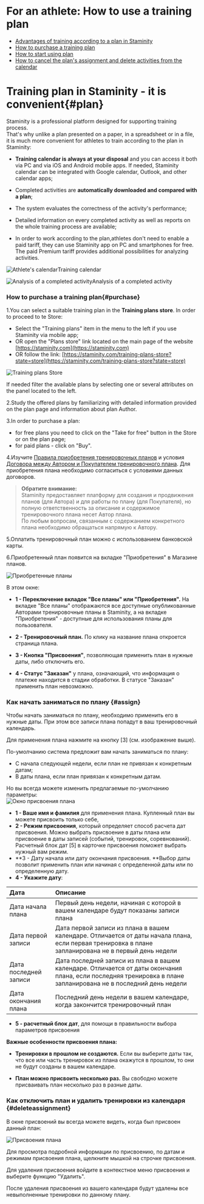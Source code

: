 # For an athlete: How to use a training plan

* [Advantages of training according to a plan in Staminity](#plan)
* [How to purchase a training plan](#purchase)
* [How to start using plan](#assign)
* [How to cancel the plan's assignment and delete activities from the calendar](#deleteassignment)

# Training plan in Staminity - it is convenient{#plan}

Staminity is a professional platform designed for supporting training process.   
That's why unlike a plan presented on a paper, in a spreadsheet or in a file, it is much more convenient for athletes to train according to the plan in Staminity:
* **Training calendar is always at your disposal** and you can access it both via PC and via iOS and Android mobile apps. If needed, Staminity calendar can be integrated with Google calendar, Outlook, and other calendar apps;

* Completed activities are **automatically downloaded and compared with a plan**;

* The system evaluates the correctness of the activity's performance;

* Detailed information on every completed activity as well as reports on the whole training process are available;

* In order to work according to the plan,athletes don't need to enable a paid tariff, they can use Staminity app on PC and smartphones for free. The paid Premium tariff provides additional possibilities for analyzing activities.

![Athlete's calendar](https://lh6.googleusercontent.com/TEQ-FWDz6mhZm4o7MLHPRSjLPf9trojZbAQuQ6V2EBI1yx8dkwdWoOKC2H7_uDCQz6jTi_dmbLo-4ZoBdlESQq2MBsw_BNsC9CYJo4pLtmE7ESuE0W9e1lUVrIAqQX3_eR0UEguN)Training calendar

![Analysis of a completed activity](https://lh6.googleusercontent.com/QvFA0Sp4gMuYIZi3kfhRMw2UBbVyBzi2UlvhZpfBVY8-2gW2MVALK1_B2F5I4y_jqeGeiEssZ3Hk7jXogVpuUab0KEq7hxgkGMLpDU_3pE_5SimdiJWEjUTGMzmZjzsvFCptEVKX)Analysis of a completed activity

### How to purchase a training plan{#purchase}

1.You can select a suitable training plan in the **Training plans store**. In order to proceed to te Store:

* Select the "Training plans" item in the menu to the left if you use Staminity via mobile app;
* OR open the "Plans store" link located on the main page of the website [https://staminity.com](https://staminity.com)
* OR follow the link: [https://staminity.com/training-plans-store?state=store](https://staminity.com/training-plans-store?state=store)

![Training plans Store](https://264710.selcdn.ru/assets/images/_new/training-plan/training-plan-store.png)

If needed filter the available plans by selecting one or several attributes on the panel located to the left.

2.Study the offered plans by familiarizing with detailed information provided on the plan page and information about plan Author.

3.In order to purchase a plan:

* for free plans you need to click on the "Take for free" button in the Store or on the plan page; 
* for paid plans - click on "Buy". 

4.Изучите [Правила приобретения тренировочных планов](https://legal.staminity.com/ru/offer-plan-buyer.html) и условия [Договора между Автором и Покупателем тренировочного плана](https://legal.staminity.com/ru/offer-author-buyer.html).  Для приобретения плана необходимо согласиться с условиями данных договоров.

> **Обратите внимание:**  
> Staminity предоставляет платформу для создания и продвижения планов \(для Автора\) и для работы по плану \(для Покупателя\), но полную ответственность за описание и содержимое тренировочного плана несет Автор плана.   
> По любым вопросам, связанным с содержанием конкретного плана необходимо обращаться напрямую к Автору.

5.Оплатить тренировочный план можно с использованием банковской карты.

6.Приобретенный план появится на вкладке "Приобретения" в Магазине планов.

![Приобретенные планы](https://264710.selcdn.ru/assets/images/_new/training-plan/training-plan-purchases-navigation2.png)

В этом окне:

* **1 - Переключение вкладок "Все планы" или "Приобретения".** На вкладке "Все планы" отображаются все доступные опубликованные Авторами тренировочные планы в Staminity, а на вкладке "Приобретения" - доступные для использования планы для пользователя.

* **2 - Тренировочный план.** По клику на название плана откроется страница плана.

* **3 - Кнопка "Присвоения"**, позволяющая применить план в нужные даты, либо отключить его.

* **4 - Статус "Заказан"** у плана, означающий, что информация о платеже находится в стадии обработки. В статусе "Заказан" применить план невозможно.

### Как начать заниматься по плану {#assign}

Чтобы начать заниматься по плану, необходимо применить его в нужные даты. При этом все записи плана попадут в ваш тренировочный календарь.

Для применения плана нажмите на кнопку \[3\] \(см. изображение выше\).

По-умолчанию система предложит вам начать заниматься по плану:

* С начала следующей недели, если план не привязан к конкретным датам;
* В даты плана, если план привязан к конкретным датам.

Но вы всегда можете изменить предлагаемые по-умолчанию параметры:  
![Окно присвоения плана](https://264710.selcdn.ru/assets/images/_new/methodology/tp-assignment-window.png)

* **1 - Ваше имя и фамилия** для применения плана. Купленный план вы можете присвоить только себе,
* **2 - Режим присвоения**, который определяет способ расчета дат присвоения. Можно выбрать присвоение в даты плана или присвоение в даты записей \(событий, тренировок, соревнований\). Расчетный блок дат \[5\] в карточке присвоения поможет выбрать нужный вам режим.
* **3 - Дату начала или дату окончания присвоения. **Выбор даты позволит применить план или начиная с определенной даты или по определенную дату. 
* **4 - Укажите дату**:

| Дата | Описание |
| :--- | :--- |
| Дата начала плана | Первый день недели, начиная с которой в вашем календаре будут показаны записи плана |
| Дата первой записи | Дата первой записи из плана в вашем календаре. Отличается от даты начала плана, если первая тренировка в плане запланирована не в первый день недели |
| Дата последней записи | Дата последней записи из плана в вашем календаре. Отличается от даты окончания плана, если последняя тренировка в плане запланирована не в последний день недели |
| Дата окончания плана | Последний день недели в вашем календаре, когда закончится тренировочный план |

* **5 - расчетный блок дат**, для помощи в правильности выбора параметров присвоения 

**Важные особенности присвоения плана:**

* **Тренировки в прошлом не создаются.** Если вы выберите даты так, что все или часть тренировок из плана окажутся в прошлом, то они не будут созданы в вашем календаре.

* **План можно присвоить несколько раз.** Вы свободно можете присваивать план несколько раз в разные даты.

### Как отключить план и удалить тренировки из календаря {#deleteassignment}

В окне присвоений вы всегда можете видеть, когда был присвоен данный план:

![Присвоения плана](https://264710.selcdn.ru/assets/images/_new/methodology/tp-assignments.png)

Для просмотра подробной информации по присвоению, по датам и режимам присвоения плана, щелкните мышкой на строчке присвоения.

Для удаления присвоения войдите в контекстное меню присвоения и выберите функцию "Удалить".

После удаления присвоения из вашего календаря будут удалены все невыполненные тренировки по данному плану.

